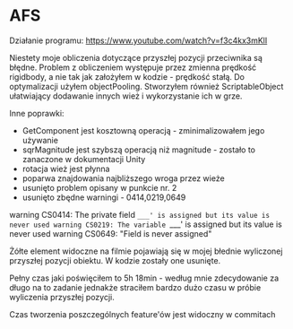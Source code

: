 # AFS
 
Działanie programu: https://www.youtube.com/watch?v=f3c4kx3mKlI

Niestety moje obliczenia dotyczące przyszłej pozycji przeciwnika są błędne. Problem z obliczeniem występuje przez zmienna prędkość rigidbody, a nie tak jak założyłem w kodzie - prędkość stałą.
Do optymalizacji użyłem objectPooling. 
Stworzyłem również ScriptableObject ułatwiający dodawanie innych wież i wykorzystanie ich w grze.

Inne poprawki:
- GetComponent jest kosztowną operacją - zminimalizowałem jego używanie
- sqrMagnitude jest szybszą operacją niż magnitude - zostało to zanaczone w dokumentacji Unity
- rotacja wież jest płynna
- poparwa znajdowania najbliższego wroga przez wieże
- usunięto problem opisany w punkcie nr. 2
- usunięto zbędne warningi - 0414,0219,0649

warning CS0414: The private field `___' is assigned but its value is never used
warning CS0219: The variable `___' is assigned but its value is never used
warning CS0649: "Field is never assigned"


Żółte element widoczne na filmie pojawiają się w mojej błednie wyliczonej przyszłej pozycji obiektu.
W kodzie zostały one usunięte.

Pełny czas jaki poświęciłem to 5h 18min - według mnie zdecydowanie za długo na to zadanie jednakże straciłem bardzo dużo czasu w próbie wyliczenia przyszłej pozycji.

Czas tworzenia poszczególnych feature'ów jest widoczny w commitach